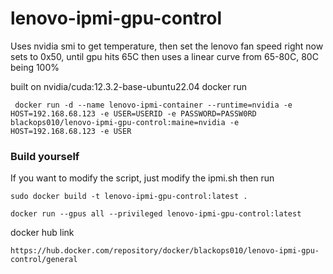 # lenovo-ipmi-gpu-control
Uses nvidia smi to get temperature, then set the lenovo fan speed
right now sets to 0x50, until gpu hits 65C then uses a linear curve from 65-80C, 80C being 100%

built on  nvidia/cuda:12.3.2-base-ubuntu22.04
docker run

```
 docker run -d --name lenovo-ipmi-container --runtime=nvidia -e HOST=192.168.68.123 -e USER=USERID -e PASSWORD=PASSW0RD  blackops010/lenovo-ipmi-gpu-control:maine=nvidia -e HOST=192.168.68.123 -e USER
```


### Build yourself

If you want to modify the script, just modify the ipmi.sh then run
```
sudo docker build -t lenovo-ipmi-gpu-control:latest . 
```

```
docker run --gpus all --privileged lenovo-ipmi-gpu-control:latest
```
docker hub link
```
https://hub.docker.com/repository/docker/blackops010/lenovo-ipmi-gpu-control/general
```
